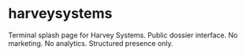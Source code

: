 # harveysystems
Terminal splash page for Harvey Systems. Public dossier interface. No marketing. No analytics. Structured presence only.
